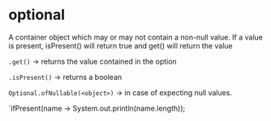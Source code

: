 # optional

A container object which may or may not contain a non-null value. If a value is present, isPresent() will return true and get() will return the value

`.get()` -> returns the value contained in the option 

`.isPresent()` -> returns a boolean 

`Optional.ofNullable(<object>)` -> in case of expecting null values. 

`ifPresent(name -> System.out.println(name.length));
